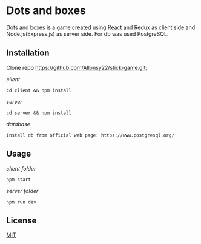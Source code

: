 # Dots and boxes

Dots and boxes is a game created using React and Redux as client side and Node.js(Express.js) as server side.
For db was used PostgreSQL. 

## Installation

Clone repo https://github.com/Allonsy22/stick-game.git;

_client_
```
cd client && npm install
```
_server_
```
cd server && npm install
```
_database_
```
Install db from official web page: https://www.postgresql.org/
```
## Usage
_client folder_
```
npm start
```
_server folder_
```
npm run dev
```

## License
[MIT](https://choosealicense.com/licenses/mit/)